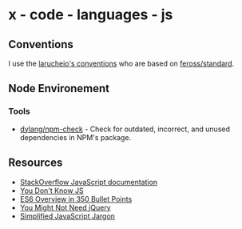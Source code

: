 # x - code - languages - js

## Conventions

I use the [larucheio's conventions](https://github.com/larucheio/conventions/tree/master/code) who are based on [feross/standard](http://standardjs.com/).

## Node Environement

### Tools

*   [dylang/npm-check](https://github.com/dylang/npm-check) - Check for outdated, incorrect, and unused dependencies in NPM's package.

## Resources

*   [StackOverflow JavaScript documentation](http://stackoverflow.com/documentation/javascript/topics)
*   [You Don't Know JS](https://github.com/getify/You-Dont-Know-JS)
*   [ES6 Overview in 350 Bullet Points](https://github.com/bevacqua/es6)
*   [You Might Not Need jQuery](http://youmightnotneedjquery.com/)
*   [Simplified JavaScript Jargon](http://jargon.js.org/)
